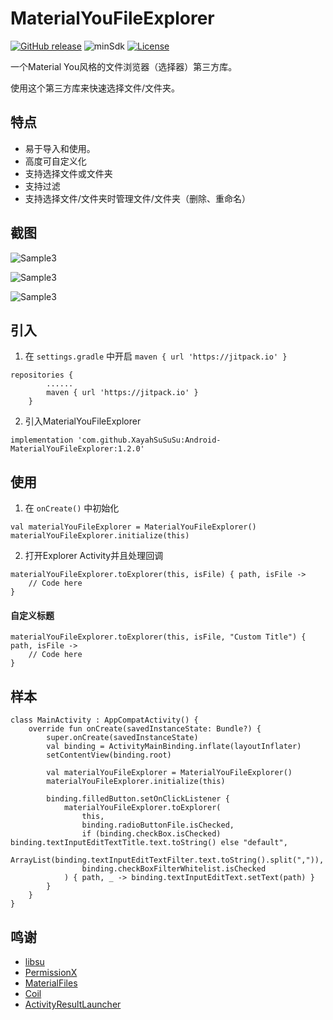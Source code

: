 # MaterialYouFileExplorer
[![GitHub release](https://img.shields.io/github/v/release/XayahSuSuSu/Android-MaterialYouFileExplorer?color=orange)](https://github.com/XayahSuSuSu/Android-MaterialYouFileExplorer/releases)  ![minSdk](https://img.shields.io/badge/minSdk-26-green) [![License](https://img.shields.io/github/license/XayahSuSuSu/Android-MaterialYouFileExplorer?color=ff69b4)](./LICENSE)

一个Material You风格的文件浏览器（选择器）第三方库。

使用这个第三方库来快速选择文件/文件夹。

## 特点
- 易于导入和使用。
- 高度可自定义化
- 支持选择文件或文件夹
- 支持过滤
- 支持选择文件/文件夹时管理文件/文件夹（删除、重命名）

## 截图

![Sample3](doc/images/Sample1.jpg "Sample1")

![Sample3](doc/images/Sample2.jpg "Sample2")

![Sample3](doc/images/Sample3.jpg "Sample3")

## 引入
1. 在 `settings.gradle` 中开启 `maven { url 'https://jitpack.io' }`
```
repositories {
        ......
        maven { url 'https://jitpack.io' }
    }
```
2. 引入MaterialYouFileExplorer
```
implementation 'com.github.XayahSuSuSu:Android-MaterialYouFileExplorer:1.2.0'
```

## 使用
1. 在 `onCreate()` 中初始化
```
val materialYouFileExplorer = MaterialYouFileExplorer()
materialYouFileExplorer.initialize(this)
```
2. 打开Explorer Activity并且处理回调
```
materialYouFileExplorer.toExplorer(this, isFile) { path, isFile -> 
    // Code here
}
```
#### 自定义标题
```
materialYouFileExplorer.toExplorer(this, isFile, "Custom Title") { path, isFile -> 
    // Code here
}
```


## 样本
```
class MainActivity : AppCompatActivity() {
    override fun onCreate(savedInstanceState: Bundle?) {
        super.onCreate(savedInstanceState)
        val binding = ActivityMainBinding.inflate(layoutInflater)
        setContentView(binding.root)

        val materialYouFileExplorer = MaterialYouFileExplorer()
        materialYouFileExplorer.initialize(this)

        binding.filledButton.setOnClickListener {
            materialYouFileExplorer.toExplorer(
                this,
                binding.radioButtonFile.isChecked,
                if (binding.checkBox.isChecked) binding.textInputEditTextTitle.text.toString() else "default",
                ArrayList(binding.textInputEditTextFilter.text.toString().split(",")),
                binding.checkBoxFilterWhitelist.isChecked
            ) { path, _ -> binding.textInputEditText.setText(path) }
        }
    }
}
```

## 鸣谢
- [libsu](https://github.com/topjohnwu/libsu)
- [PermissionX](https://github.com/guolindev/PermissionX)
- [MaterialFiles](https://github.com/zhanghai/MaterialFiles)
- [Coil](https://github.com/coil-kt/coil)
- [ActivityResultLauncher](https://github.com/DylanCaiCoding/ActivityResultLauncher)